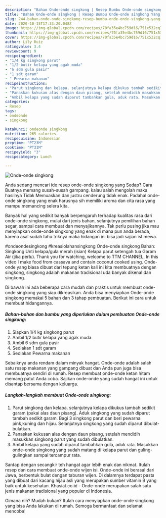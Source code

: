 ```yaml
---
description: "Bahan Onde-onde singkong | Resep Bumbu Onde-onde singkong Yang Menggugah Selera"
title: "Bahan Onde-onde singkong | Resep Bumbu Onde-onde singkong Yang Menggugah Selera"
slug: 244-bahan-onde-onde-singkong-resep-bumbu-onde-onde-singkong-yang-menggugah-selera
date: 2020-10-15T17:33:20.048Z
image: https://img-global.cpcdn.com/recipes/70fa35e4bc759d16/751x532cq70/onde-onde-singkong-foto-resep-utama.jpg
thumbnail: https://img-global.cpcdn.com/recipes/70fa35e4bc759d16/751x532cq70/onde-onde-singkong-foto-resep-utama.jpg
cover: https://img-global.cpcdn.com/recipes/70fa35e4bc759d16/751x532cq70/onde-onde-singkong-foto-resep-utama.jpg
author: Lily Ruiz
ratingvalue: 3.4
reviewcount: 9
recipeingredient:
- "1/4 kg singkong parut"
- "1/2 butir kelapa yang agak muda"
- "6 sdm gula pasir"
- "1 sdt garam"
- " Pewarna makanan"
recipeinstructions:
- "Parut singkong dan kelapa. selanjutnya kelapa dikukus tambah sedikit garam (pakai alas daun pisang). Aduk singkong yang sudah diparut tambah sedikit garam. Bagi 3 singkong parut dan beri pewarna pink,kuning dan hijau. Selanjutnya singkong yang sudah diparut dibulat-bulatkan."
- "Panaskan kukusan alas dengan daun pisang, setelah mendidih masukkan singkong parut yang sudah dibulatkan."
- "Ambil kelapa yang sudah diparut tambahkan gula, aduk rata. Masukkan onde-onde singkong yang sudah matang di kelapa parut dan guling-gulingkan sampai tercampur rata."
categories:
- Resep
tags:
- ondeonde
- singkong

katakunci: ondeonde singkong 
nutrition: 265 calories
recipecuisine: Indonesian
preptime: "PT23M"
cooktime: "PT31M"
recipeyield: "3"
recipecategory: Lunch

---
```



![Onde-onde singkong](https://img-global.cpcdn.com/recipes/70fa35e4bc759d16/751x532cq70/onde-onde-singkong-foto-resep-utama.jpg)

Anda sedang mencari ide resep onde-onde singkong yang Sedap? Cara Buatnya memang susah-susah gampang. kalau salah mengolah maka hasilnya Tidak Memuaskan dan justru cenderung tidak enak. Padahal onde-onde singkong yang enak harusnya sih memiliki aroma dan cita rasa yang mampu memancing selera kita.

Banyak hal yang sedikit banyak berpengaruh terhadap kualitas rasa dari onde-onde singkong, mulai dari jenis bahan, selanjutnya pemilihan bahan segar, sampai cara membuat dan menyajikannya. Tak perlu pusing jika mau menyiapkan onde-onde singkong yang enak di mana pun anda berada, karena asal sudah tahu triknya maka hidangan ini bisa jadi sajian istimewa.

#ondeondesingkong #kreasiolahansingkong Onde-onde singkong Bahan: Singkong Unti kelapa/gula merah (isian) Kelapa parut setengah tua Garam Air (jika perlu). Thank you for watching, welcome to TTM CHANNEL, In this video I make food from cassava and contain coconut cooked using. Onde-onde yang biasa dibuat dari tepung ketan kali ini kita membuatnya dengan singkong, singkong adalah makanan tradisional uda banyak dikenal dan singkong.


Di bawah ini ada beberapa cara mudah dan praktis untuk membuat onde-onde singkong yang siap dikreasikan. Anda bisa menyiapkan Onde-onde singkong memakai 5 bahan dan 3 tahap pembuatan. Berikut ini cara untuk membuat hidangannya.

<!--inarticleads1-->

##### Bahan-bahan dan bumbu yang diperlukan dalam pembuatan Onde-onde singkong:

1. Siapkan 1/4 kg singkong parut
1. Ambil 1/2 butir kelapa yang agak muda
1. Ambil 6 sdm gula pasir
1. Sediakan 1 sdt garam
1. Sediakan  Pewarna makanan


Sebaiknya anda rendam dalam minyak hangat. Onde-onde adalah salah satu resep makanan yang gampang dibuat dan Anda pun juga bisa membuatnya sendiri di rumah. Resep membuat onde-onde ketan hitam memang patut Anda coba. Sajikan onde-onde yang sudah hangat ini untuk disantap bersama dengan keluarga. 

<!--inarticleads2-->

##### Langkah-langkah membuat Onde-onde singkong:

1. Parut singkong dan kelapa. selanjutnya kelapa dikukus tambah sedikit garam (pakai alas daun pisang). Aduk singkong yang sudah diparut tambah sedikit garam. Bagi 3 singkong parut dan beri pewarna pink,kuning dan hijau. Selanjutnya singkong yang sudah diparut dibulat-bulatkan.
1. Panaskan kukusan alas dengan daun pisang, setelah mendidih masukkan singkong parut yang sudah dibulatkan.
1. Ambil kelapa yang sudah diparut tambahkan gula, aduk rata. Masukkan onde-onde singkong yang sudah matang di kelapa parut dan guling-gulingkan sampai tercampur rata.


Santap dengan secangkir teh hangat agar lebih enak dan nikmat. Itulah resep dan cara membuat onde-onde wijen isi. Onde-onde ini berasal dari Jawa, berbentuk bulat dengan taburan wijen. Di dalamnya terdapat pasta yang dibuat dari kacang hijau asli yang merupakan sumber vitamin B yang baik untuk kesehatan. Khasiat.co.id - Onde-onde merupakan salah satu jenis makanan tradisional yang populer di Indonesia. 

Gimana nih? Mudah bukan? Itulah cara menyiapkan onde-onde singkong yang bisa Anda lakukan di rumah. Semoga bermanfaat dan selamat mencoba!
